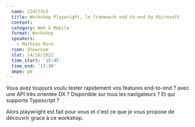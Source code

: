 ```yaml
---
  name: 22d2t3s5
  title: Workshop Playwright, le framework end-to-end by Microsoft
  content:
  category: Web & Mobile
  format: Workshop
  speakers: 
    - Mathieu Mure
  room: Showroom
  slot: 14/10/2022
  time_start: '15:45'
  time_end: '17:30'
  ampm: pm
---
```

Vous avez toujours voulu tester rapidement vos features end-to-end ? avec une API très orientée DX ? Disponible sur tous les navigateurs ? Et qui supporte Typescript ?

Alors playwright est fait pour vous et c'est ce que je vous propose de découvrir grace à ce workshop.
